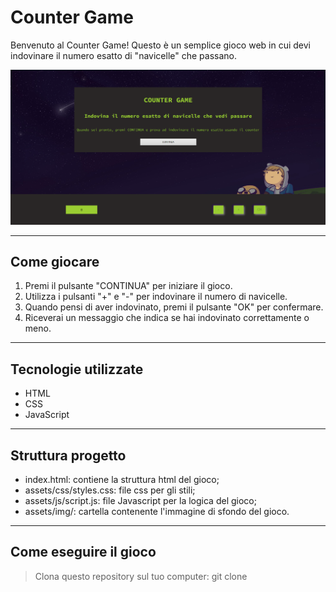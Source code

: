 # Counter Game

Benvenuto al Counter Game! Questo è un semplice gioco web in cui devi indovinare il numero esatto di "navicelle" che passano.


![Ciao](assets/img/schermataDiGioco.png)

---

## Come giocare

1. Premi il pulsante "CONTINUA" per iniziare il gioco.
2. Utilizza i pulsanti "+" e "-" per indovinare il numero di navicelle.
3. Quando pensi di aver indovinato, premi il pulsante "OK" per confermare.
4. Riceverai un messaggio che indica se hai indovinato correttamente o meno.

---

## Tecnologie utilizzate

- HTML
- CSS
- JavaScript

---

## Struttura progetto

- index.html: contiene la struttura html del gioco;
- assets/css/styles.css: file css per gli stili;
- assets/js/script.js: file Javascript per la logica del gioco;
- assets/img/: cartella contenente l'immagine di sfondo del gioco.

---

## Come eseguire il gioco

> Clona questo repository sul tuo computer:
git clone 
